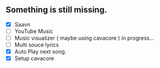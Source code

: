 ## Something is still missing.

- [X] Saavn
- [ ] YouTube Music
- [ ] Music visualizer ( maybe using cavacore ) in progress...
- [ ] Multi souce lyrics
- [X] Auto Play next song.
- [X] Setup cavacore
